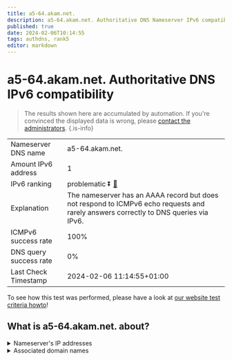```yaml
---
title: a5-64.akam.net.
description: a5-64.akam.net. Authoritative DNS Nameserver IPv6 compatibility
published: true
date: 2024-02-06T10:14:55
tags: authdns, rank5
editor: markdown
---
```


# a5-64.akam.net. Authoritative DNS IPv6 compatibility

> The results shown here are accumulated by automation. If you're convinced the displayed data is wrong, please [contact the administrators](/howto/chat). 
{.is-info}




|   |   |
| - | - |
| Nameserver DNS name | a5-64.akam.net.
| Amount IPv6 address | 1
| IPv6 ranking | problematic :arrow_double_down: [🔗](/howto/ranking) |
| Explanation | The nameserver has an AAAA record but does not respond to ICMPv6 echo requests and rarely answers correctly to DNS queries via IPv6. |
| ICMPv6 success rate | 100%|
| DNS query success rate | 0% |
| Last Check Timestamp | 2024-02-06 11:14:55+01:00 |

To see how this test was performed, please have a look at [our website test criteria howto](/howto/testcriteria/authdns)!


## What is a5-64.akam.net. about?




<details>
<summary>Nameserver's IP addresses</summary>

2600:1480:b000::40

</details>



<details>
<summary>Associated domain names</summary>

www.amd.com

</details>
